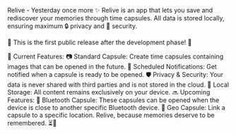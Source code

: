 Relive - Yesterday once more ✨
Relive is an app that lets you save and rediscover your memories through time capsules.
All data is stored locally, ensuring maximum 🔒 privacy and 🔐 security.

🚀 This is the first public release after the development phase! 🚀

🌟 Current Features:
📷 Standard Capsule: Create time capsules containing images that can be opened in the future.
🔔 Scheduled Notifications: Get notified when a capsule is ready to be opened.
🛡 Privacy & Security: Your data is never shared with third parties and is not stored in the cloud.
📂 Local Storage: All content remains exclusively on your device.
🔜 Upcoming Features:
📡 Bluetooth Capsule: These capsules can be opened when the device is close to another specific Bluetooth device.
📍 Geo Capsule: Link a capsule to a specific location.
Relive, because memories deserve to be remembered. ⏳💙
